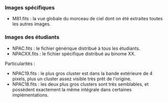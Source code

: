 ### Images spécifiques

* M81.fits : la vue globale du morceau de ciel dont on été extraites toutes les autres images.

### Images des étudiants

* NPAC.fits : le fichier générique distribué à tous les étudiants.
* NPACXX.fits : le fichier spécifique distribué au binome XX.

Particularités :
* NPAC19.fits : le plus gros cluster est dans la bande extérieure de 4 pixels, plus un cluster assez visible très prêt de l'origine.
* NPAC18.fits : les deux plus gros clusters sont très semblables, et possèdent exactement la même intégrale dans certaines implémentations.